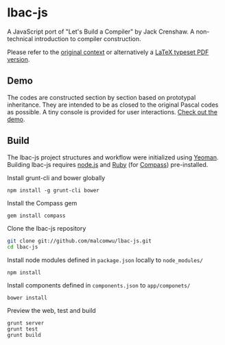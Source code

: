 lbac-js
=======

A JavaScript port of "Let's Build a Compiler" by Jack Crenshaw. A non-technical introduction to compiler construction.

Please refer to the [original context](http://compilers.iecc.com/crenshaw/) or alternatively a [LaTeX typeset PDF version](http://www.stack.nl/~marcov/compiler.pdf). 

Demo
--------
The codes are constructed section by section based on prototypal inheritance. They are intended to be as closed to the original Pascal codes as possible. A tiny console is provided for user interactions. [Check out the demo](http://malcomwu.github.com/lbac-js/).

Build
--------
The lbac-js project structures and workflow were initialized using [Yeoman](http://yeoman.io/).
Building lbac-js requires [node.js](http://nodejs.org/)
and [Ruby](http://www.ruby-lang.org/en/downloads/) (for [Compass](http://compass-style.org/)) pre-installed.

Install grunt-cli and bower globally

    npm install -g grunt-cli bower

Install the Compass gem

    gem install compass

Clone the lbac-js repository
```bash
git clone git://github.com/malcomwu/lbac-js.git
cd lbac-js
```

Install node modules defined in `package.json` locally to `node_modules/`

    npm install

Install components defined in `components.json` to `app/componets/`

    bower install

Preview the web, test and build

    grunt server
    grunt test
    grunt build
